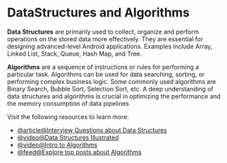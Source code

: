 # DataStructures and Algorithms

**Data Structures** are primarily used to collect, organize and perform operations on the stored data more effectively. They are essential for designing advanced-level Android applications. Examples include Array, Linked List, Stack, Queue, Hash Map, and Tree.

**Algorithms** are a sequence of instructions or rules for performing a particular task. Algorithms can be used for data searching, sorting, or performing complex business logic. Some commonly used algorithms are Binary Search, Bubble Sort, Selection Sort, etc. A deep understanding of data structures and algorithms is crucial in optimizing the performance and the memory consumption of data pipelines

Visit the following resources to learn more:

- [@article@Interview Questions about Data Structures](https://www.csharpstar.com/csharp-algorithms/)
- [@video@Data Structures Illustrated](https://www.youtube.com/watch?v=9rhT3P1MDHk&list=PLkZYeFmDuaN2-KUIv-mvbjfKszIGJ4FaY)
- [@video@Intro to Algorithms](https://www.youtube.com/watch?v=rL8X2mlNHPM)
- [@feed@Explore top posts about Algorithms](https://app.daily.dev/tags/algorithms?ref=roadmapsh)